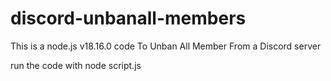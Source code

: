 # discord-unbanall-members
This is a node.js v18.16.0 code To Unban All Member From a Discord server


run the code with 
node script.js
